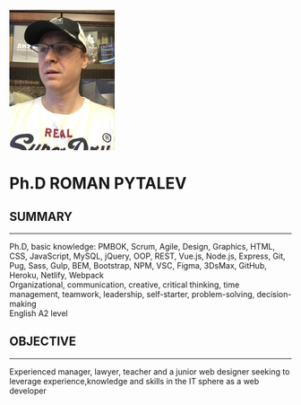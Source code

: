![selfie](/selfie.jpg)  
# Ph.D ROMAN PYTALEV  
## SUMMARY  
*****  
Ph.D, basic knowledge: PMBOK, Scrum, Agile, Design, Graphics, HTML, CSS, JavaScript, MySQL, jQuery, OOP, REST, Vue.js, Node.js, Express, Git, Pug, Sass, Gulp, BEM, Bootstrap, NPM, VSC, Figma, 3DsMax, GitHub, Heroku, Netlify, Webpack    
Organizational, communication, creative, critical thinking, time management, teamwork, leadership, self-starter, problem-solving, decision-making   
English A2 level  
## OBJECTIVE  
*****  
Experienced manager, lawyer, teacher and a junior web designer seeking to leverage experience,knowledge and skills in the IT sphere as a web developer  
